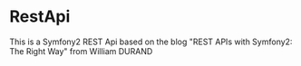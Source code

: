 RestApi
=======

This is a Symfony2 REST Api based on the blog "REST APIs with Symfony2: The Right Way" from William DURAND
